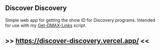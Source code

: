 ## Discover Discovery

Simple web app for getting the show ID for Discovery programs. Intended for use with
my [Get-DMAX-Links](https://github.com/Brawl345/Get-DMAX-Links) script.

## \>\> https://discover-discovery.vercel.app/ <<
